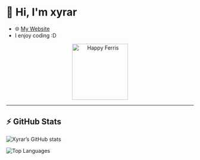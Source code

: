 # 👋 Hi, I'm xyrar

- 🌐 [My Website](http://xyrar.rf.gd)   
- I enjoy coding :D
<p align="center">
  <a href="https://www.rust-lang.org/">
    <img src="https://rustlings.rust-lang.org/images/happy_ferris.svg" alt="Happy Ferris" width="150"/>
  </a>
</p>

---

## ⚡ GitHub Stats

![Xyrar’s GitHub stats](https://github-readme-stats.vercel.app/api?username=xyrar&show_icons=true&theme=tokyonight)

![Top Languages](https://github-readme-stats.vercel.app/api/top-langs/?username=xyrar&layout=compact&theme=tokyonight)
